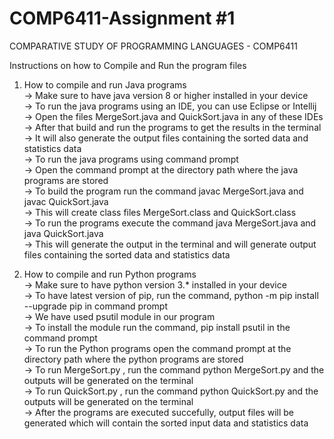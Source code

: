 # COMP6411-Assignment #1

COMPARATIVE STUDY OF PROGRAMMING LANGUAGES - COMP6411

Instructions on how to Compile and Run the program files

1) How to compile and run Java programs <br>
-> Make sure to have java version 8 or higher installed in your device <br>
-> To run the java programs using an IDE, you can use Eclipse or Intellij <br>
-> Open the files MergeSort.java and QuickSort.java in any of these IDEs <br>
-> After that build and run the programs to get the results in the terminal <br>
-> It will also generate the output files containing the sorted data and statistics data <br>
-> To run the java programs using command prompt <br>
-> Open the command prompt at the directory path where the java programs are stored <br>
-> To build the program run the command javac MergeSort.java and javac QuickSort.java <br>
-> This will create class files MergeSort.class and QuickSort.class <br>
-> To run the programs execute the command java MergeSort.java and java QuickSort.java <br>
-> This will generate the output in the terminal and will generate output files containing the sorted data and statistics data <br>


2) How to compile and run Python programs <br>
-> Make sure to have python version 3.* installed in your device <br>
-> To have latest version of pip, run the command, python -m pip install --upgrade pip in command prompt <br>
-> We have used psutil module in our program <br>
-> To install the module run the command, pip install psutil in the command prompt <br>
-> To run the Python programs open the command prompt at the directory path where the python programs are stored <br>
-> To run MergeSort.py , run the command python MergeSort.py and the outputs will be generated on the terminal <br>
-> To run QuickSort.py , run the command python QuickSort.py and the outputs will be generated on the terminal <br>
-> After the programs are executed succefully, output files will be generated which will contain the sorted input data and statistics data <br>
